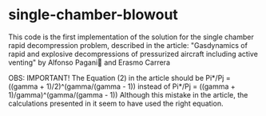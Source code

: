 # single-chamber-blowout
This code is the first implementation of the solution for the single chamber rapid decompression problem, described in the article: "Gasdynamics of rapid and explosive decompressions of pressurized aircraft including active venting" by Alfonso Pagani and Erasmo Carrera

OBS: IMPORTANT! 
The Equation (2) in the article should be Pi*/Pj = ((gamma + 1)/2)^(gamma/(gamma - 1)) instead of Pi*/Pj = ((gamma + 1)/gamma)^(gamma/(gamma - 1))
Although this mistake in the article, the calculations presented in it seem to have used the right equation.

